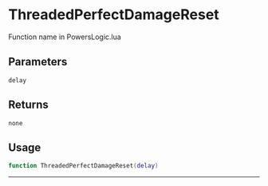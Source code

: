 # ThreadedPerfectDamageReset
Function name in PowersLogic.lua
## Parameters
`delay`
## Returns
`none`
## Usage
```lua
function ThreadedPerfectDamageReset(delay)
```
---
